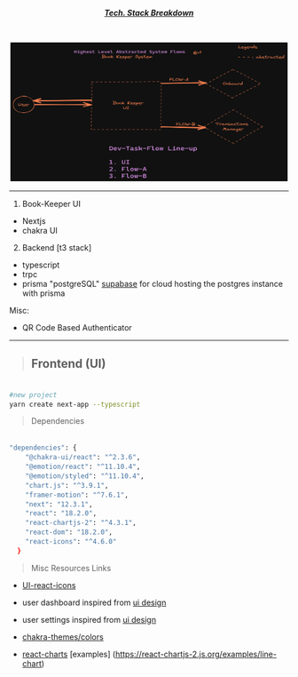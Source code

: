 <p align="center"> <i><u><b> Tech. Stack Breakdown </b></u></i></p>

<br />

<p align="center">
    <img src="./abstractedSystemSketch-2022-10-24-1009.png" width="500px" height="250px" />
</p>

---

1. Book-Keeper UI

- Nextjs
- chakra UI

2. Backend [t3 stack]

- typescript
- trpc
- prisma "postgreSQL" [supabase](https://supabase.com/docs/guides/integrations/prisma) for cloud hosting the postgres instance with prisma

Misc:

- QR Code Based Authenticator

---

> ## Frontend (UI)

```bash

#new project
yarn create next-app --typescript

```

> Dependencies

```bash

"dependencies": {
    "@chakra-ui/react": "^2.3.6",
    "@emotion/react": "^11.10.4",
    "@emotion/styled": "^11.10.4",
    "chart.js": "^3.9.1",
    "framer-motion": "^7.6.1",
    "next": "12.3.1",
    "react": "18.2.0",
    "react-chartjs-2": "^4.3.1",
    "react-dom": "18.2.0",
    "react-icons": "^4.6.0"
  }

```

> Misc Resources Links

- [UI-react-icons](https://react-icons.github.io/react-icons/icons?name=ai)
- user dashboard inspired from [ui design](https://dribbble.com/shots/15640240/attachments/7432009?mode=media)
- user settings inspired from [ui design](https://dribbble.com/shots/17219601-Integrations-settings-page-Untitled-UI?utm_source=Clipboard_Shot&utm_campaign=jordanhughes&utm_content=Integrations%20settings%20page%20%E2%80%94%20Untitled%20UI&utm_medium=Social_Share&utm_source=Clipboard_Shot&utm_campaign=jordanhughes&utm_content=Integrations%20settings%20page%20%E2%80%94%20Untitled%20UI&utm_medium=Social_Share)

- [chakra-themes/colors](https://chakra-ui.com/docs/styled-system/theme)
- [react-charts](https://react-chartjs-2.js.org/) [examples] (https://react-chartjs-2.js.org/examples/line-chart)
